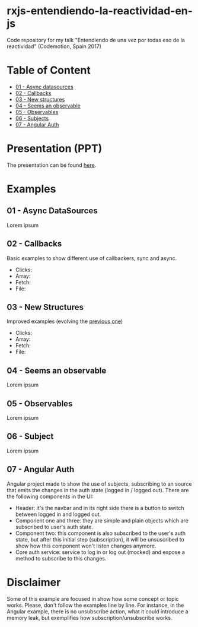 # rxjs-entendiendo-la-reactividad-en-js
Code repository for my talk "Entendiendo de una vez por todas eso de la reactividad" (Codemotion, Spain 2017)

# Table of Content
- [01 - Async datasources](#01)
- [02 - Callbacks](#02)
- [03 - New structures](#03)
- [04 - Seems an observable](#04)
- [05 - Observables](#05)
- [06 - Subjects](#06)
- [07 - Angular Auth](#07)

# Presentation (PPT)
The presentation can be found [here](https://www.slideshare.net/sema_hkd/entendiendo-la-reactividad-de-una-vez-por-todas-code-motion17).

# Examples
## 01 - Async DataSources <div id="01" />
Lorem ipsum

## 02 - Callbacks <div id="02" />
Basic examples to show different use of callbackers, sync and async.
- Clicks:
- Array:
- Fetch:
- File:

## 03 - New Structures <div id="03" />
Improved examples (evolving the [previous one](#02-callbacks))
- Clicks:
- Array:
- Fetch:
- File:

## 04 - Seems an observable <div id="04" />
Lorem ipsum

## 05 - Observables <div id="05" />
Lorem ipsum

## 06 - Subject <div id="06" />
Lorem ipsum

## 07 - Angular Auth <div id="07" />
Angular project made to show the use of subjects, subscribing to an source that emits the changes in the auth state (logged in / logged out). There are the following components in the UI:
- Header: it's the navbar and in its right side there is a button to switch between logged in and logged out.
- Component one and three: they are simple and plain objects which are subscribed to user's auth state.
- Component two: this component is also subscribed to the user's auth state, but after this initial step (subscription), it will be unsuscribed to show how this component won't listen changes anymore.
- Core auth service: service to log in or log out (mocked) and expose a method to subscribe to this changes.

# Disclaimer
Some of this example are focused in show how some concept or topic works. Please, don't follow the examples line by line. For instance, in the Angular example, there is no unsubscribe action, what it could introduce a memory leak, but exemplifies how subscription/unsubscribe works.